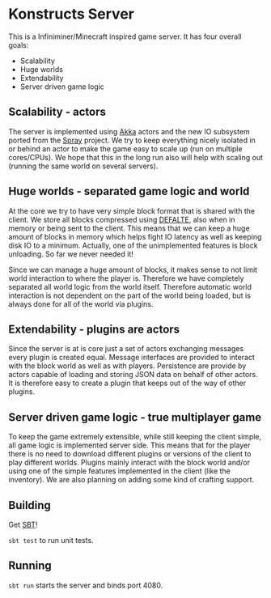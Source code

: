Konstructs Server
=================

This is a Infiniminer/Minecraft inspired game server. It has four overall goals:

- Scalability
- Huge worlds
- Extendability
- Server driven game logic

## Scalability - actors

The server is implemented using [Akka](http://akka.io/) actors and the new IO subsystem ported from the [Spray](http://spray.io/) project. We try to keep everything nicely isolated in or behind an actor to make the game easy to scale up (run on multiple cores/CPUs). We hope that this in the long run also will help with scaling out (running the same world on several servers).

## Huge worlds - separated game logic and world

At the core we try to have very simple block format that is shared with the client. We store all blocks compressed using [DEFALTE](http://en.wikipedia.org/wiki/DEFLATE), also when in memory or being sent to the client. This means that we can keep a huge amount of blocks in memory which helps fight IO latency as well as keeping disk IO to a minimum. Actually, one of the unimplemented features is block unloading. So far we never needed it!

Since we can manage a huge amount of blocks, it makes sense to not limit world interaction to where the player is. Therefore we have completely separated all world logic from the world itself. Therefore automatic world interaction is not dependent on the part of the world being loaded, but is always done for all of the world via plugins.

## Extendability - plugins are actors

Since the server is at is core just a set of actors exchanging messages every plugin is created equal. Message interfaces are provided to interact with the block world as well as with players. Persistence are provide by actors capable of loading and storing JSON data on behalf of other actors. It is therefore easy to create a plugin that keeps out of the way of other plugins.

## Server driven game logic - true multiplayer game

To keep the game extremely extensible, while still keeping the client simple, all game logic is implemented server side. This means that for the player there is no need to download different plugins or versions of the client to play different worlds. Plugins mainly interact with the block world and/or using one of the simple features implemented in the client (like the inventory). We are also planning on adding some kind of crafting support.

## Building
Get [SBT](http://www.scala-sbt.org/download.html)!

```sbt test``` to run unit tests.

## Running

```sbt run``` starts the server and binds port 4080.
